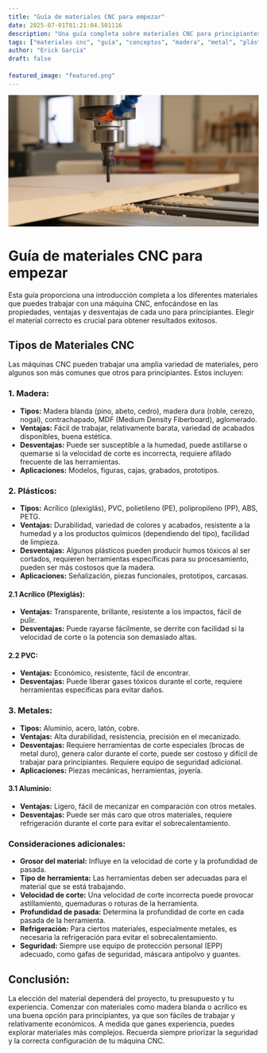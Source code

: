 ```yaml
---
title: "Guía de materiales CNC para empezar"
date: 2025-07-01T01:21:04.501116
description: "Una guía completa sobre materiales CNC para principiantes."
tags: ["materiales cnc", "guía", "conceptos", "madera", "metal", "plástico", "acrílico", "aluminio", "pvc"]
author: "Erick Garcia"
draft: false

featured_image: "featured.png"
---
```

![Guía de materiales CNC para empezar](featured.png)



# Guía de materiales CNC para empezar

Esta guía proporciona una introducción completa a los diferentes materiales que puedes trabajar con una máquina CNC, enfocándose en las propiedades, ventajas y desventajas de cada uno para principiantes.  Elegir el material correcto es crucial para obtener resultados exitosos.

## Tipos de Materiales CNC

Las máquinas CNC pueden trabajar una amplia variedad de materiales, pero algunos son más comunes que otros para principiantes.  Estos incluyen:

### 1. Madera:

* **Tipos:** Madera blanda (pino, abeto, cedro), madera dura (roble, cerezo, nogal), contrachapado, MDF (Medium Density Fiberboard), aglomerado.
* **Ventajas:** Fácil de trabajar, relativamente barata, variedad de acabados disponibles, buena estética.
* **Desventajas:** Puede ser susceptible a la humedad,  puede astillarse o quemarse si la velocidad de corte es incorrecta, requiere afilado frecuente de las herramientas.
* **Aplicaciones:** Modelos, figuras, cajas, grabados, prototipos.

### 2. Plásticos:

* **Tipos:** Acrílico (plexiglás), PVC, polietileno (PE), polipropileno (PP), ABS, PETG.
* **Ventajas:** Durabilidad, variedad de colores y acabados, resistente a la humedad y a los productos químicos (dependiendo del tipo), facilidad de limpieza.
* **Desventajas:** Algunos plásticos pueden producir humos tóxicos al ser cortados, requieren herramientas específicas para su procesamiento, pueden ser más costosos que la madera.
* **Aplicaciones:** Señalización, piezas funcionales, prototipos, carcasas.

#### 2.1 Acrílico (Plexiglás):

* **Ventajas:** Transparente, brillante, resistente a los impactos, fácil de pulir.
* **Desventajas:** Puede rayarse fácilmente, se derrite con facilidad si la velocidad de corte o la potencia son demasiado altas.


#### 2.2 PVC:

* **Ventajas:** Económico, resistente, fácil de encontrar.
* **Desventajas:** Puede liberar gases tóxicos durante el corte, requiere herramientas específicas para evitar daños.


### 3. Metales:

* **Tipos:** Aluminio, acero, latón, cobre.
* **Ventajas:** Alta durabilidad, resistencia, precisión en el mecanizado.
* **Desventajas:** Requiere herramientas de corte especiales (brocas de metal duro),  genera calor durante el corte, puede ser costoso y difícil de trabajar para principiantes.  Requiere equipo de seguridad adicional.
* **Aplicaciones:** Piezas mecánicas, herramientas, joyería.

#### 3.1 Aluminio:

* **Ventajas:** Ligero, fácil de mecanizar en comparación con otros metales.
* **Desventajas:** Puede ser más caro que otros materiales, requiere refrigeración durante el corte para evitar el sobrecalentamiento.


### Consideraciones adicionales:

* **Grosor del material:**  Influye en la velocidad de corte y la profundidad de pasada.
* **Tipo de herramienta:**  Las herramientas deben ser adecuadas para el material que se está trabajando.
* **Velocidad de corte:**  Una velocidad de corte incorrecta puede provocar astillamiento, quemaduras o roturas de la herramienta.
* **Profundidad de pasada:**  Determina la profundidad de corte en cada pasada de la herramienta.
* **Refrigeración:** Para ciertos materiales, especialmente metales, es necesaria la refrigeración para evitar el sobrecalentamiento.
* **Seguridad:** Siempre use equipo de protección personal (EPP) adecuado, como gafas de seguridad, máscara antipolvo y guantes.


##  Conclusión:

La elección del material dependerá del proyecto, tu presupuesto y tu experiencia.  Comenzar con materiales como madera blanda o acrílico es una buena opción para principiantes, ya que son fáciles de trabajar y relativamente económicos.  A medida que ganes experiencia, puedes explorar materiales más complejos.  Recuerda siempre priorizar la seguridad y la correcta configuración de tu máquina CNC.
```